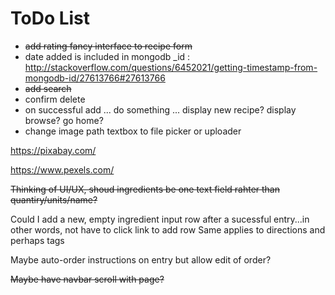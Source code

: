 ToDo List
=========

+ ~~add rating fancy interface to recipe form~~
+ date added is included in mongodb _id : http://stackoverflow.com/questions/6452021/getting-timestamp-from-mongodb-id/27613766#27613766
+ ~~add search~~
+ confirm delete
+ on successful add ... do something ... display new recipe? display browse? go home?
+ change image path textbox to file picker or uploader

https://pixabay.com/

https://www.pexels.com/

~~Thinking of UI/UX, shoud ingredients be one text field rahter than quantiry/units/name?~~

Could I add a new, empty ingredient input row after a sucessful entry...in other words, not have to click link to add row
Same applies to directions and perhaps tags

Maybe auto-order instructions on entry but allow edit of order?

~~Maybe have navbar scroll with page?~~

